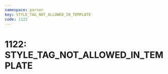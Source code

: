 ```yaml
---
namespace: parser
key: STYLE_TAG_NOT_ALLOWED_IN_TEMPLATE
code: 1122
---
```


# 1122: STYLE_TAG_NOT_ALLOWED_IN_TEMPLATE
